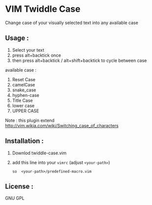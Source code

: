 # VIM Twiddle Case

Change case of your visually selected text into any available case

## Usage : 
1. Select your text
2. press alt+backtick once
3. then press alt+backtick / alt+shift+backtick to cycle between case

available case : 
1. Reset Case
2. camelCase
3. snake_case
4. hyphen-case
5. Title Case
6. lower case
7. UPPER CASE

Note : this plugin extend http://vim.wikia.com/wiki/Switching_case_of_characters 

## Installation : 

1. Downlod twiddle-case.vim 
2. add this line into your `vimrc` (adjust ``<your-path>``)

    `so  <your-path>/predefined-macro.vim`


## License : 
GNU GPL
